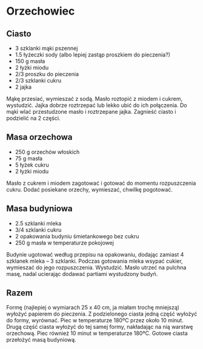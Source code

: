 # Orzechowiec

## Ciasto 

- 3 szklanki mąki pszennej 
- 1.5 łyżeczki sody (albo lepiej zastąp proszkiem do pieczenia?)
- 150 g masła 
- 2 łyżki miodu 
- 2/3 proszku do pieczenia
- 2/3 szklanki cukru 
- 2 jajka 
 
Mąkę przesiać, wymieszać z sodą. Masło roztopić z miodem i cukrem, wystudzić. Jajka dobrze roztrzepać lub lekko ubić do ich połączenia. Do mąki wlać przestudzone masło i roztrzepane jajka. Zagnieść ciasto i podzielić na 2 części. 

## Masa orzechowa 

- 250 g orzechów włoskich 
- 75 g masła 
- 5 łyżek cukru 
- 2 łyżki miodu 
  
Masło z cukrem i miodem zagotować i gotować do momentu rozpuszczenia cukru. Dodać posiekane orzechy, wymieszać, chwilkę pogotować. 

## Masa budyniowa 

- 2.5 szklanki mleka 
- 3/4 szklanki cukru 
- 2 opakowania budyniu śmietankowego bez cukru 
- 250 g masła w temperaturze pokojowej 

Budynie ugotować według przepisu na opakowaniu, dodając zamiast 4 szklanek mleka – 3 szklanki. Podczas gotowania mleka wsypać cukier, wymieszać do jego rozpuszczenia. Wystudzić. Masło utrzeć na pulchna masę, nadal ucierając dodawać partiami wystudzony budyń. 

## Razem

Formę (najlepiej o wymiarach 25 x 40 cm, ja miałam trochę mniejszą) wyłożyć papierem do pieczenia. Z podzielonego ciasta jedną część wyłożyć do formy, wyrównać. Piec w temperaturze 180ºC przez około 10 minut. Drugą część ciasta wyłożyć do tej samej formy, nakładając na nią warstwę orzechową. Piec również 10 minut w temperaturze 180ºC. Gotowe ciasta przełożyć masą budyniową. 

 